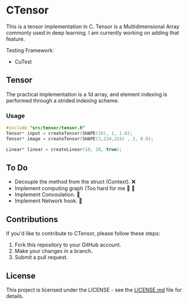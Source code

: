 # CTensor
This is a tensor implementation in C.
Tensor is a Multidimensional Array commonly used in deep learning.
I am currently working on adding that feature.


Testing Framework:
* CuTest


## Tensor
The practical implementation is a 1d array, and element indexing is performed through a strided indexing scheme.

### Usage
```C
#include "src/tensor/tensor.h"
Tensor* input = createTensor(SHAPE(10), 1, 1.0);
Tensor* image = createTensor(SHAPE(3,224,224) , 3, 0.0);

Linear* linear = createLinear(10, 20, true);
```

## To Do
* Decouple the method from the struct (Context). ❌
* Implement computing graph (Too hard for me :rofl: 📝
* Implement Convoulation. 📝
* Implement Network hook. 📝

## Contributions
If you'd like to contribute to CTensor, please follow these steps:

1. Fork this repository to your GitHub account.
2. Make your changes in a branch.
3. Submit a pull request.

## License
This project is licensed under the LICENSE  - see the [LICENSE.md](https://github.com/YMCAlan/CTensor/blob/master/LICENSE.txt) file for details.
